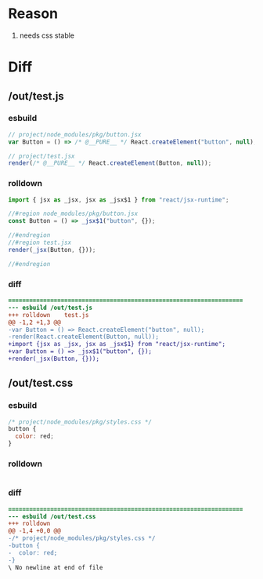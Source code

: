 # Reason
1. needs css stable
# Diff
## /out/test.js
### esbuild
```js
// project/node_modules/pkg/button.jsx
var Button = () => /* @__PURE__ */ React.createElement("button", null);

// project/test.jsx
render(/* @__PURE__ */ React.createElement(Button, null));
```
### rolldown
```js
import { jsx as _jsx, jsx as _jsx$1 } from "react/jsx-runtime";

//#region node_modules/pkg/button.jsx
const Button = () => _jsx$1("button", {});

//#endregion
//#region test.jsx
render(_jsx(Button, {}));

//#endregion

```
### diff
```diff
===================================================================
--- esbuild	/out/test.js
+++ rolldown	test.js
@@ -1,2 +1,3 @@
-var Button = () => React.createElement("button", null);
-render(React.createElement(Button, null));
+import {jsx as _jsx, jsx as _jsx$1} from "react/jsx-runtime";
+var Button = () => _jsx$1("button", {});
+render(_jsx(Button, {}));

```
## /out/test.css
### esbuild
```js
/* project/node_modules/pkg/styles.css */
button {
  color: red;
}
```
### rolldown
```js

```
### diff
```diff
===================================================================
--- esbuild	/out/test.css
+++ rolldown	
@@ -1,4 +0,0 @@
-/* project/node_modules/pkg/styles.css */
-button {
-  color: red;
-}
\ No newline at end of file

```